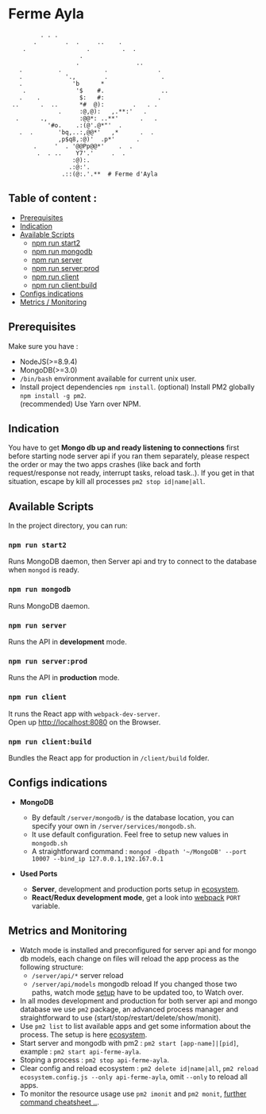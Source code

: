 # Ferme Ayla

```
         . . .
       .        .  .     ..    .
    .                 .         .  .
                    .
                   .                ..
   .          .            .              .
   .            '.,        .               .
   .              'b      *
    .              '$    #.                ..
   .    .           $:   #:               .
 ..      .  ..      *#  @):        .   . .
              .     :@,@):   ,.**:'   .
  .      .,         :@@*: ..**'      .   .
           '#o.    .:(@'.@*"'  .
   .  .       'bq,..:,@@*'   ,*      .  .
              ,p$q8,:@)'  .p*'      .
       .     '  . '@@Pp@@*'    .  .
        .  . ..    Y7'.'     .  .
                  :@):.
                 .:@:'.
               .::(@:.'.**  # Ferme d'Ayla
```


## Table of content :
  - [Prerequisites](#prerequisites)
  - [Indication](#indication)
  - [Available Scripts](#available-scripts)
    - [npm run start2](#npm-run-start2)
    - [npm run mongodb](#npm-run-mongodb)
    - [npm run server](#npm-run-server)
    - [npm run server:prod](#npm-run-server:prod)
    - [npm run client](#npm-run-client)
    - [npm run client:build](#npm-run-build:client)
  - [Configs indications](#configs-indications)
  - [Metrics / Monitoring](#metrics-and-monitoring)


## Prerequisites

Make sure you have :
  * NodeJS(>=8.9.4)
  * MongoDB(>=3.0)
  * `/bin/bash` environment available for current unix user.
  * Install project dependencies `npm install`.
(optional) Install PM2 globally `npm install -g pm2`.<br>
(recommended) Use Yarn over NPM.


## Indication

You have to get **Mongo db up and ready listening to connections** first before starting node server api if you ran them separately, please respect the order or may the two apps crashes (like back and forth request/response not ready, interrupt tasks, reload task..). If you get in that situation, escape by kill all processes `pm2 stop id|name|all`.


## Available Scripts

In the project directory, you can run:

### `npm run start2`

Runs MongoDB daemon, then Server api and try to connect to the database when `mongod` is ready.

### `npm run mongodb`

Runs MongoDB daemon.

### `npm run server`

Runs the API in **development** mode.

### `npm run server:prod`

Runs the API in **production** mode.

### `npm run client`

It runs the React app with `webpack-dev-server`.<br>
Open up [http://localhost:8080](http://localhost:8080) on the Browser.

### `npm run client:build`

Bundles the React app for production in `/client/build` folder.


## Configs indications

* **MongoDB**
  * By default `/server/mongodb/` is the database location, you can specify your own in `/server/services/mongodb.sh`.
  * It use default configuration. Feel free to setup new values in `mongodb.sh`
  * A straightforward command : `mongod -dbpath '~/MongoDB' --port 10007 --bind_ip 127.0.0.1,192.167.0.1`

* **Used Ports**
  * **Server**, development and production ports setup in [ecosystem](./server/ecosystem.config.js).
  * **React/Redux development mode**, get a look into [webpack](/client/webpack.config.js) `PORT` variable.


## Metrics and Monitoring

* Watch mode is installed and preconfigured for server api and for mongo db models, each change on files will reload the app process as the following structure:
  * `/server/api/*` server reload
  * `/server/api/models` mongodb reload
If you changed those two paths, watch mode [setup](./server/ecosystem.config.js) have to be updated too, to Watch over.
* In all modes development and production for both server api and mongo database we use `pm2` package, an advanced process manager and straightforward to use (start/stop/restart/delete/show/monit).<br>
* Use `pm2 list` to list available apps and get some information about the process. The setup is here [ecosystem](./server/ecosystem.config.js).<br>
* Start server and mongodb with pm2 : `pm2 start [app-name]|[pid]`, example : `pm2 start api-ferme-ayla`.
* Stoping a process : `pm2 stop api-ferme-ayla`.
* Clear config and reload ecosystem : `pm2 delete id|name|all`, `pm2 reload ecosystem.config.js --only api-ferme-ayla`, omit `--only` to reload all apps.
* To monitor the resource usage use `pm2 imonit` and `pm2 monit`, [further command cheatsheet ..](https://github.com/Unitech/pm2).
